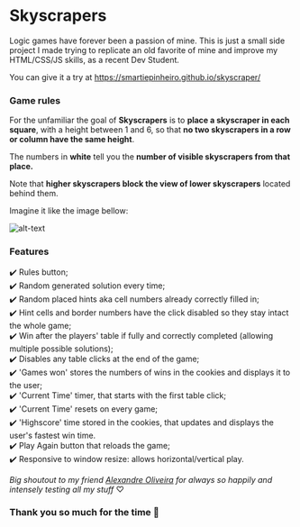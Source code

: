 # **Skyscrapers**
Logic games have forever been a passion of mine. This is just a small side project I made trying to replicate an old favorite of mine and improve my HTML/CSS/JS skills, as a recent Dev Student.

You can give it a try at https://smartiepinheiro.github.io/skyscraper/

### Game rules

For the unfamiliar the goal of **Skyscrapers** is to **place a skyscraper in each square**, with a height between 1 and 6, so that **no two skyscrapers in a row or column have the same height**.

The numbers in **white** tell you the **number of visible skyscrapers from that place.** 

Note that **higher skyscrapers block the view of lower skyscrapers** located behind them.

Imagine it like the image bellow: 

![alt-text](https://www.conceptispuzzles.com/picture/11/3846.jpg)


### Features
✔️ Rules button;  
✔️ Random generated solution every time;  
✔️ Random placed hints aka cell numbers already correctly filled in;  
✔️ Hint cells and border numbers have the click disabled so they stay intact the whole game;  
✔️ Win after the players' table if fully and correctly completed (allowing multiple possible solutions);  
✔️ Disables any table clicks at the end of the game;  
✔️ 'Games won' stores the numbers of wins in the cookies and displays it to the user;    
✔️ 'Current Time' timer, that starts with the first table click;  
✔️ 'Current Time' resets on every game;  
✔️ 'Highscore' time stored in the cookies, that updates and displays the user's fastest win time.  
✔️ Play Again button that reloads the game;  
✔️ Responsive to window resize: allows horizontal/vertical play.  

*Big shoutout to my friend [Alexandre Oliveira](https://bitbucket.org/AlexandreOliveira96/) for always so happily and intensely testing all my stuff*  ♡ 

### Thank you so much for the time 🙋